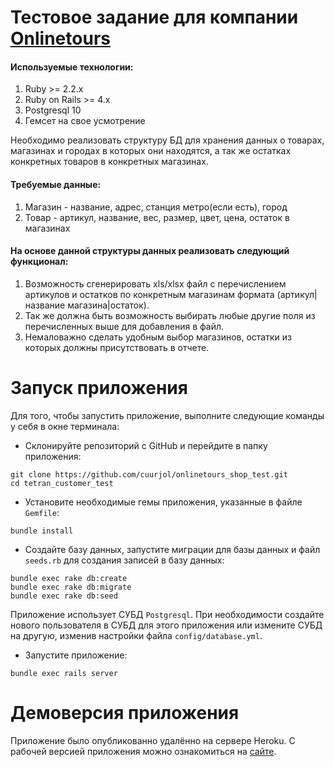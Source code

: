 # Тестовое задание для компании [Onlinetours](https://www.onlinetours.ru/)

#### Используемые технологии:

1. Ruby >= 2.2.x
2. Ruby on Rails >= 4.x
3. Postgresql 10
4. Гемсет на свое усмотрение

Необходимо реализовать структуру БД для хранения данных о товарах, магазинах и городах в которых они находятся, 
а так же остатках конкретных товаров в конкретных магазинах.

#### Требуемые данные:

1. Магазин - название, адрес, станция метро(если есть), город
2. Товар - артикул, название, вес, размер, цвет, цена, остаток в магазинах

#### На основе данной структуры данных реализовать следующий функционал:

1. Возможность сгенерировать xls/xlsx файл с перечислением артикулов и остатков по конкретным магазинам формата 
(артикул|название магазина|остаток).
2. Так же должна быть возможность выбирать любые другие поля из перечисленных выше для добавления в файл.
3. Немаловажно сделать удобным выбор магазинов, остатки из которых должны присутствовать в отчете.

# Запуск приложения

Для того, чтобы запустить приложение, выполните следующие команды у себя в окне терминала:

* Склонируйте репозиторий с GitHub и перейдите в папку приложения:
```
git clone https://github.com/cuurjol/onlinetours_shop_test.git
cd tetran_customer_test
```

* Установите необходимые гемы приложения, указанные в файле `Gemfile`:
```
bundle install
```

* Создайте базу данных, запустите миграции для базы данных и файл `seeds.rb` для создания записей в базу данных:
```
bundle exec rake db:create
bundle exec rake db:migrate
bundle exec rake db:seed
```
Приложение использует СУБД `Postgresql`. При необходимости создайте нового пользователя в СУБД для этого приложения 
или измените СУБД на другую, изменив настройки файла `config/database.yml`.

* Запустите приложение:
```
bundle exec rails server
```

# Демоверсия приложения

Приложение было опубликованно удалённо на сервере Heroku. С рабочей версией приложения можно ознакомиться на 
[сайте](https://cuurjol-onlinetours-shop-test.herokuapp.com/).
